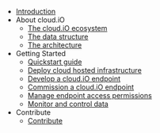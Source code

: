 <!-- docs/_sidebar.md -->

- [Introduction](introduction)
- About cloud.iO	
	- [The cloud.iO ecosystem](/about_cloudio/ecosystem#the-cloudio-ecosystem)
	- [The data structure](/about_cloudio/data_structure#the-data-structure)
	- [The architecture](/about_cloudio/architecture#the-architecture)
- Getting Started
	- [Quickstart guide](/getting_started/quickstart_guide)
	- [Deploy cloud hosted infrastructure](/deploy/deploy)
	- [Develop a cloud.iO endpoint](/develop_endpoint/develop_endpoint)
	- [Commission a cloud.iO endpoint](/commission/commission)
	- [Manage endpoint access permissions](/manage_access/manage_access)
	- [Monitor and control data](monitor_control/monitor_control)
- Contribute
	- [Contribute](contribute/contribute)